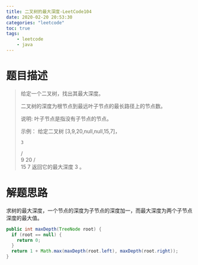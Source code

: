 ```yaml
---
title: 二叉树的最大深度-LeetCode104
date: 2020-02-20 20:53:30
categories: "leetcode"
toc: true
tags: 
	- leetcode
	- java
---
```


# 题目描述

> 给定一个二叉树，找出其最大深度。
>
> 二叉树的深度为根节点到最远叶子节点的最长路径上的节点数。
>
> 说明: 叶子节点是指没有子节点的节点。
>
> 示例：
> 给定二叉树 [3,9,20,null,null,15,7]，
>
>     3
>    / \
>   9  20
>     /  \
>    15   7
> 返回它的最大深度 3 。

<!--more-->

# 解题思路

求树的最大深度，一个节点的深度为子节点的深度加一，而最大深度为两个子节点深度的最大值。

```java
public int maxDepth(TreeNode root) {
  if (root == null) {
    return 0;
  }
  return 1 + Math.max(maxDepth(root.left), maxDepth(root.right));
}
```

